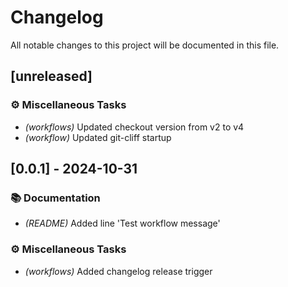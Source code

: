 # Changelog

All notable changes to this project will be documented in this file.

## [unreleased]

### ⚙️ Miscellaneous Tasks

- *(workflows)* Updated checkout version from v2 to v4
- *(workflow)* Updated git-cliff startup

## [0.0.1] - 2024-10-31

### 📚 Documentation

- *(README)* Added line 'Test workflow message'

### ⚙️ Miscellaneous Tasks

- *(workflows)* Added changelog release trigger

<!-- generated by git-cliff -->
